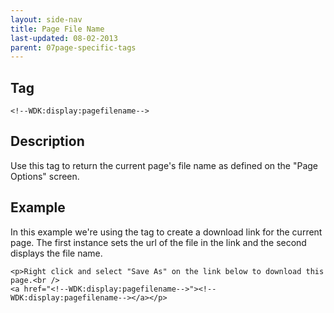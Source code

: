 ```yaml
---
layout: side-nav
title: Page File Name
last-updated: 08-02-2013
parent: 07page-specific-tags
---
```


## Tag

`<!--WDK:display:pagefilename-->`

## Description

Use this tag to return the current page's file name as defined on the "Page Options" screen.

## Example

In this example we're using the tag to create a download link for the current page. The first instance sets the url of the file in the link and the second displays the file name.

~~~
<p>Right click and select "Save As" on the link below to download this page.<br />
<a href="<!--WDK:display:pagefilename-->"><!--WDK:display:pagefilename--></a></p>
~~~